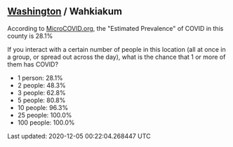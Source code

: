 
## [Washington](/united-states/washington) / Wahkiakum

According to [MicroCOVID.org](http://microcovid.org),
the "Estimated Prevalence" of COVID in this county is 28.1%

If you interact with a certain number of people in this location
(all at once in a group, or spread out across the day), what is the chance that
1 or more of them has COVID?

- 1 person: 28.1%
- 2 people: 48.3%
- 3 people: 62.8%
- 5 people: 80.8%
- 10 people: 96.3%
- 25 people: 100.0%
- 100 people: 100.0%

Last updated: 2020-12-05 00:22:04.268447 UTC
